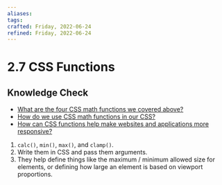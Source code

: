 ```yaml
---
aliases: 
tags: 
crafted: Friday, 2022-06-24
refined: Friday, 2022-06-24
---
```


# 2.7 CSS Functions

## Knowledge Check

- [What are the four CSS math functions we covered above?](https://www.theodinproject.com/lessons/node-path-intermediate-html-and-css-css-functions#function-names-knowledge-check)
- [How do we use CSS math functions in our CSS?](https://www.theodinproject.com/lessons/node-path-intermediate-html-and-css-css-functions#what-is-a-function-and-how-are-they-used-in-css)
- [How can CSS functions help make websites and applications more responsive?](https://www.theodinproject.com/lessons/node-path-intermediate-html-and-css-css-functions#responsive-design-knowledge-check)

1. `calc()`, `min()`, `max()`, and `clamp()`.
2. Write them in CSS and pass them arguments.
3. They help define things like the maximum / minimum allowed size for elements, or defining how large an element is based on viewport proportions.
